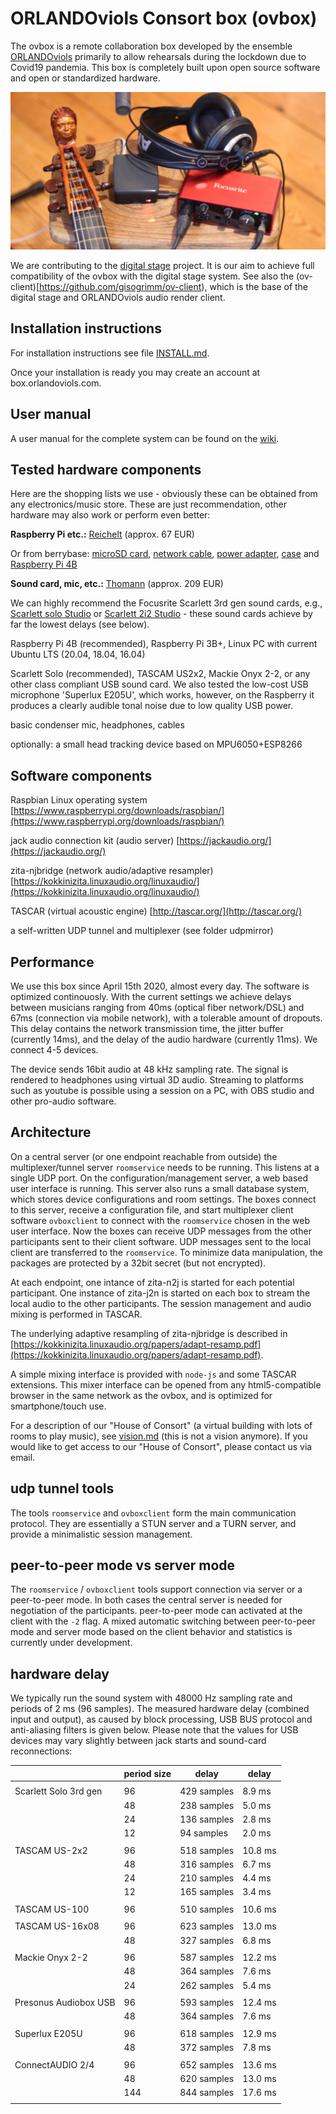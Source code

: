 # ORLANDOviols Consort box (ovbox)

The ovbox is a remote collaboration box developed by the ensemble
[ORLANDOviols](http://orlandoviols.com) primarily to allow rehearsals
during the lockdown due to Covid19 pandemia. This box is completely
built upon open source software and open or standardized hardware.

![consortbox](doc/ovbox.jpg)

We are contributing to the [digital stage](https://digital-stage.org/)
project. It is our aim to achieve full compatibility of the ovbox with
the digital stage system. See also the
(ov-client)[https://github.com/gisogrimm/ov-client), which is the base
of the digital stage and ORLANDOviols audio render client.

## Installation instructions

For installation instructions see file [INSTALL.md](INSTALL.md).

Once your installation is ready you may create an account at box.orlandoviols.com.

## User manual

A user manual for the complete system can be found on the [wiki](https://github.com/gisogrimm/ovbox/wiki).

## Tested hardware components

Here are the shopping lists we use - obviously these can be obtained
from any electronics/music store. These are just recommendation, other
hardware may also work or perform even better:

**Raspberry Pi etc.:** [Reichelt](https://www.reichelt.de/my/1693204) (approx. 67 EUR)

Or from berrybase:
[microSD card](https://www.berrybase.de/raspberry-pi-co/raspberry-pi/speicherkarten/sandisk-ultra-microsdhc-a1-98mb/s-class-10-speicherkarte-43-adapter-32gb),
[network cable](https://www.berrybase.de/netzwerk/patchkabel-netzwerkkabel/cat-patchkabel/bestellartikel/cat-6-netzwerkkabel-f/utp-flach-wei-223),
[power adapter](https://www.berrybase.de/raspberry-pi-co/raspberry-pi/stromversorgung/netzteile-fuer-die-steckdose/offizielles-raspberry-pi-usb-c-netzteil-5-1v/3-0a-eu-schwarz),
[case](https://www.berrybase.de/raspberry-pi-co/raspberry-pi/raspberry-swag/offizielles-geh-228-use-f-252-r-raspberry-pi-4-schwarz/grau) and
[Raspberry Pi 4B](https://www.berrybase.de/raspberry-pi-co/raspberry-pi/boards/raspberry-pi-4-computer-modell-b-2gb-ram)

**Sound card, mic, etc.:** [Thomann](https://www.thomann.de/de/wishlist_4u_788b06e69103.html) (approx. 209 EUR)

We can highly recommend the Focusrite Scarlett 3rd gen sound cards,
e.g., [Scarlett solo
Studio](https://www.thomann.de/de/focusrite_scarlett_solo_studio_3rd_gen.htm)
or [Scarlett 2i2
Studio](https://www.thomann.de/de/focusrite_scarlett_2i2_studio_3rd_gen.htm) -
these sound cards achieve by far the lowest delays (see below).

Raspberry Pi 4B (recommended), Raspberry Pi 3B+, Linux PC with current
Ubuntu LTS (20.04, 18.04, 16.04)

Scarlett Solo (recommended), TASCAM US2x2, Mackie Onyx 2-2, or any
other class compliant USB sound card. We also tested the low-cost USB microphone 'Superlux E205U', which works, however, on the Raspberry it produces a clearly audible tonal noise due to low quality USB power.

basic condenser mic, headphones, cables

optionally: a small head tracking device based on MPU6050+ESP8266

## Software components

Raspbian Linux operating system
[https://www.raspberrypi.org/downloads/raspbian/](https://www.raspberrypi.org/downloads/raspbian/)

jack audio connection kit (audio server)
[https://jackaudio.org/](https://jackaudio.org/)

zita-njbridge (network audio/adaptive resampler)
[https://kokkinizita.linuxaudio.org/linuxaudio/](https://kokkinizita.linuxaudio.org/linuxaudio/)

TASCAR (virtual acoustic engine)
[http://tascar.org/](http://tascar.org/)

a self-written UDP tunnel and multiplexer (see folder udpmirror)

## Performance

We use this box since April 15th 2020, almost every day. The software
is optimized continouosly. With the current settings we achieve delays
between musicians ranging from 40ms (optical fiber network/DSL) and
67ms (connection via mobile network), with a tolerable amount of
dropouts. This delay contains the network transmission time, the
jitter buffer (currently 14ms), and the delay of the audio hardware
(currently 11ms). We connect 4-5 devices.

The device sends 16bit audio at 48 kHz sampling rate. The signal is
rendered to headphones using virtual 3D audio. Streaming to platforms
such as youtube is possible using a session on a PC, with OBS studio
and other pro-audio software.

## Architecture

On a central server (or one endpoint reachable from outside) the
multiplexer/tunnel server `roomservice` needs to be running. This
listens at a single UDP port. On the configuration/management server,
a web based user interface is running. This server also runs a small
database system, which stores device configurations and room settings.
The boxes connect to this server, receive a configuration file, and
start multiplexer client software `ovboxclient` to connect with the
`roomservice` chosen in the web user interface. Now the boxes can
receive UDP messages from the other participants sent to their client
software. UDP messages sent to the local client are transferred to the
`roomservice`. To minimize data manipulation, the packages are
protected by a 32bit secret (but not encrypted).

At each endpoint, one intance of zita-n2j is started for each
potential participant. One instance of zita-j2n is started on each box
to stream the local audio to the other participants. The session
management and audio mixing is performed in TASCAR.

The underlying adaptive resampling of zita-njbridge is described in
[https://kokkinizita.linuxaudio.org/papers/adapt-resamp.pdf](https://kokkinizita.linuxaudio.org/papers/adapt-resamp.pdf).

A simple mixing interface is provided with `node-js` and some TASCAR
extensions. This mixer interface can be opened from any
html5-compatible browser in the same network as the ovbox, and is
optimized for smartphone/touch use.

For a description of our "House of Consort" (a virtual building with
lots of rooms to play music), see [vision.md](doc/vision.md) (this is
not a vision anymore). If you would like to get access to our "House
of Consort", please contact us via email.

## udp tunnel tools

The tools `roomservice` and `ovboxclient` form the main communication
protocol. They are essentially a STUN server and a TURN server, and
provide a minimalistic session management.

## peer-to-peer mode vs server mode

The `roomservice` / `ovboxclient` tools support connection via server
or a peer-to-peer mode. In both cases the central server is needed for
negotiation of the participants. peer-to-peer mode can activated at
the client with the `-2` flag. A mixed automatic switching between
peer-to-peer mode and server mode based on the client behavior and
statistics is currently under development.

## hardware delay

We typically run the sound system with 48000 Hz sampling rate and
periods of 2 ms (96 samples). The measured hardware delay (combined
input and output), as caused by block processing, USB BUS protocol and
anti-aliasing filters is given below. Please note that the values for
USB devices may vary slightly between jack starts and sound-card
reconnections:

|                       | period size | delay       | delay   |
|-----------------------|-------------|-------------|---------|
|                       |             |             |         |
| Scarlett Solo 3rd gen | 96          | 429 samples | 8.9 ms  |
|                       | 48          | 238 samples | 5.0 ms  |
|                       | 24          | 136 samples | 2.8 ms  |
|                       | 12          | 94 samples  | 2.0 ms  |
|                       |             |             |         |
| TASCAM US-2x2         | 96          | 518 samples | 10.8 ms |
|                       | 48          | 316 samples | 6.7 ms  |
|                       | 24          | 210 samples | 4.4 ms  |
|                       | 12          | 165 samples | 3.4 ms  |
|                       |             |             |         |
| TASCAM US-100         | 96          | 510 samples | 10.6 ms |
|                       |             |             |         |
| TASCAM US-16x08       | 96          | 623 samples | 13.0 ms |
|                       | 48          | 327 samples | 6.8 ms  |
|                       |             |             |         |
| Mackie Onyx 2-2       | 96          | 587 samples | 12.2 ms |
|                       | 48          | 364 samples | 7.6 ms  |
|                       | 24          | 262 samples | 5.4 ms  |
|                       |             |             |         |
| Presonus Audiobox USB | 96          | 593 samples | 12.4 ms |
|                       | 48          | 364 samples | 7.6 ms  |
|                       |             |             |         |
| Superlux E205U        | 96          | 618 samples | 12.9 ms |
|                       | 48          | 372 samples | 7.8 ms  |
|                       |             |             |         |
| ConnectAUDIO 2/4      | 96          | 652 samples | 13.6 ms |
|                       | 48          | 620 samples | 13.0 ms |
|                       | 144         | 844 samples | 17.6 ms |
|                       |             |             |         |

